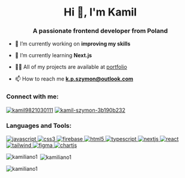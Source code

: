 <h1 align="center">Hi 👋, I'm Kamil</h1>
<h3 align="center">A passionate frontend developer from Poland</h3>

- 🔭 I’m currently working on **improving my skills**

- 🌱 I’m currently learning **Next.js**
- 👨‍💻 All of my projects are available at [portfolio](https://github.com/kamiliano1)

- 📫 How to reach me **k.p.szymon@outlook.com**

<h3 align="left">Connect with me:</h3>
<p align="left">
<a href="https://twitter.com/k_p_szymon" target="blank"><img align="center" src="https://img.shields.io/badge/Twitter-1DA1F2?style=for-the-badge&logo=twitter&logoColor=white" alt="kamil9821030111" /></a>
<a href="https://linkedin.com/in/kamil-szymon-3b190b232" target="blank"><img align="center" src="https://img.shields.io/badge/LinkedIn-0077B5?style=for-the-badge&logo=linkedin&logoColor=white" alt="kamil-szymon-3b190b232" /></a>

</p>

<h3 align="left">Languages and Tools:</h3>
<p align="left"> <a href="https://developer.mozilla.org/en-US/docs/Web/JavaScript" target="_blank" rel="noreferrer"> <img src="https://img.shields.io/badge/JavaScript-323330?style=for-the-badge&logo=javascript&logoColor=F7DF1E" alt="javascript"/> <a href="https://www.w3schools.com/css/" target="_blank" rel="noreferrer"> <img src="https://img.shields.io/badge/CSS3-1572B6?style=for-the-badge&logo=css3&logoColor=white" alt="css3" /> </a>  <a href="https://firebase.google.com/" target="_blank" rel="noreferrer"> <img src="https://img.shields.io/badge/firebase-ffca28?style=for-the-badge&logo=firebase&logoColor=black" alt="firebase" /> </a> <a href="https://www.w3.org/html/" target="_blank" rel="noreferrer"> <img src="https://img.shields.io/badge/HTML5-E34F26?style=for-the-badge&logo=html5&logoColor=white" alt="html5"/> </a>  </a><a href="https://www.typescriptlang.org/" target="_blank" rel="noreferrer"> <img src="https://img.shields.io/badge/TypeScript-007ACC?style=for-the-badge&logo=typescript&logoColor=white" alt="typescript"/> </a> <a href="https://nextjs.org/" target="_blank" rel="noreferrer"> <img src="https://img.shields.io/badge/next%20js-000000?style=for-the-badge&logo=nextdotjs&logoColor=white" alt="nextjs" /> </a> <a href="https://reactjs.org/" target="_blank" rel="noreferrer"> <img src="https://img.shields.io/badge/React-20232A?style=for-the-badge&logo=react&logoColor=61DAFB" alt="react"/> </a> <a href="https://tailwindcss.com/" target="_blank" rel="noreferrer"> <img src="https://img.shields.io/badge/Tailwind_CSS-38B2AC?style=for-the-badge&logo=tailwind-css&logoColor=white" alt="tailwind"/> </a> <a href="https://www.figma.com/" target="_blank" rel="noreferrer"> <img src="https://img.shields.io/badge/Figma-F24E1E?style=for-the-badge&logo=figma&logoColor=white" alt="figma"/> </a><a href="https://www.chartjs.org" target="_blank" rel="noreferrer"> <img src="https://img.shields.io/badge/Chart%20js-FF6384?style=for-the-badge&logo=chartdotjs&logoColor=white" alt="chartjs"/> </a> </p>

<p><img align="left" src="https://github-readme-stats.vercel.app/api/top-langs?username=kamiliano1&show_icons=true&locale=en&layout=compact" alt="kamiliano1" /></p>

<p>&nbsp;<img align="center" src="https://github-readme-stats.vercel.app/api?username=kamiliano1&show_icons=true&locale=en" alt="kamiliano1" /></p>

<p><img align="center" src="https://github-readme-streak-stats.herokuapp.com/?user=kamiliano1&" alt="kamiliano1" /></p>
